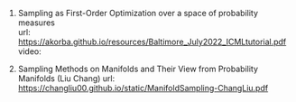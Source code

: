 1. Sampling as First-Order Optimization over a space of probability measures <br>
  url: https://akorba.github.io/resources/Baltimore_July2022_ICMLtutorial.pdf  <br>
  video:  
  
2. Sampling Methods on Manifolds and Their View from Probability Manifolds (Liu Chang)
  url: https://changliu00.github.io/static/ManifoldSampling-ChangLiu.pdf
